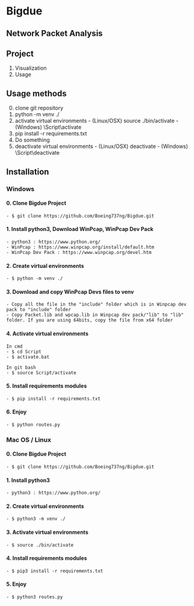 # Bigdue

## Network Packet Analysis

## Project
  1. Visualization
  2. Usage

## Usage methods
  0. clone git repository
  1. python -m venv ./
  2. activate virtual environments
    - (Linux/OSX) source ./bin/activate
    - (Windows) \Script\activate
  3. pip install -r requirements.txt
  4. Do something
  5. deactivate virtual environments
    - (Linux/OSX) deactivate
    - (Windows) \Script\deactivate

## Installation

### Windows
  #### 0. Clone Bigdue Project
    - $ git clone https://github.com/Boeing737ng/Bigdue.git

  #### 1. Install python3, Download WinPcap, WinPcap Dev Pack
    - python3 : https://www.python.org/
    - WinPcap : https://www.winpcap.org/install/default.htm
    - WinPcap Dev Pack : https://www.winpcap.org/devel.htm

  #### 2. Create virtual environments
    - $ python -m venv ./

  #### 3. Download and copy WinPcap Devs files to venv
    - Copy all the file in the "include" folder which is in Winpcap dev pack to "include" folder
    - Copy Packet.lib and wpcap.lib in Winpcap dev pack/"lib" to "lib" folder. If you are using 64bits, copy the file from x64 folder
    
  #### 4. Activate virtual environments
    In cmd
    - $ cd Script
    - $ activate.bat

    In git bash
    - $ source Script/activate
    
  #### 5. Install requirements modules
    - $ pip install -r requirements.txt

  #### 6. Enjoy
    - $ python routes.py
    
### Mac OS / Linux
  #### 0. Clone Bigdue Project
    - $ git clone https://github.com/Boeing737ng/Bigdue.git

  #### 1. Install python3
    - python3 : https://www.python.org/

  #### 2. Create virtual environments
    - $ python3 -m venv ./

  #### 3. Activate virtual environments
    - $ source ./bin/activate

  #### 4. Install requirements modules
    - $ pip3 install -r requirements.txt

  #### 5. Enjoy
    - $ python3 routes.py